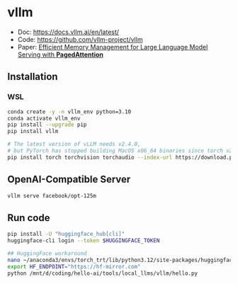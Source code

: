 # vllm

- Doc: <https://docs.vllm.ai/en/latest/>
- Code: <https://github.com/vllm-project/vllm>
- Paper: [Efficient Memory Management for Large Language Model Serving with **PagedAttention**](https://arxiv.org/abs/2309.06180)

## Installation

### WSL

```sh
conda create -y -n vllm_env python=3.10
conda activate vllm_env
pip install --upgrade pip
pip install vllm
```

```sh
# The latest version of vLLM needs v2.4.0, 
# but PyTorch has stopped building MacOS x86_64 binaries since torch v2.3.0
pip install torch torchvision torchaudio --index-url https://download.pytorch.org/whl/cu124
```

## OpenAI-Compatible Server

```sh
vllm serve facebook/opt-125m
```

## Run code

```sh
pip install -U "huggingface_hub[cli]"
huggingface-cli login --token $HUGGINGFACE_TOKEN
```

```sh
## HuggingFace workaround
nano ~/anaconda3/envs/torch_trt/lib/python3.12/site-packages/huggingface_hub/constants.py
export HF_ENDPOINT="https://hf-mirror.com"
python /mnt/d/coding/hello-ai/tools/local_llms/vllm/hello.py
```
